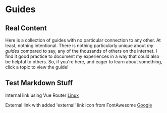 # Guides

## Real Content

Here is a collection of guides with no particular connection to any other. At least, nothing intentional. There is nothing particularly unique about *my guides* compared to say, any of the thousands of others on the internet. I find it good practice to document my experiences in a way that could also be helpful to others. So, if you're here, and eager to learn about something, click a topic to view the guide!

## Test Markdown Stuff

Internal link using Vue Router <a href="/guides/linux" class="text-blue router underline">Linux</a>

External link with added 'external' link icon from FontAwesome <a href="https://google.com" class="text-blue underline">Google</a>
